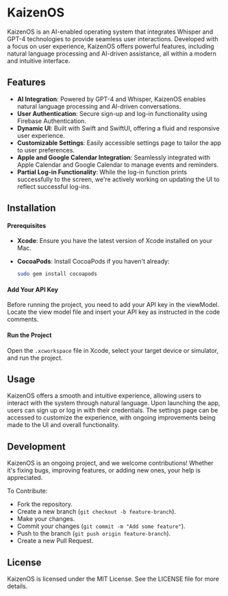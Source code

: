 # KaizenOS

KaizenOS is an AI-enabled operating system that integrates Whisper and GPT-4 technologies to provide seamless user interactions. Developed with a focus on user experience, KaizenOS offers powerful features, including natural language processing and AI-driven assistance, all within a modern and intuitive interface.

## Features

- **AI Integration**: Powered by GPT-4 and Whisper, KaizenOS enables natural language processing and AI-driven conversations.
- **User Authentication**: Secure sign-up and log-in functionality using Firebase Authentication.
- **Dynamic UI**: Built with Swift and SwiftUI, offering a fluid and responsive user experience.
- **Customizable Settings**: Easily accessible settings page to tailor the app to user preferences.
- **Apple and Google Calendar Integration**: Seamlessly integrated with Apple Calendar and Google Calendar to manage events and reminders.
- **Partial Log-in Functionality**: While the log-in function prints successfully to the screen, we're actively working on updating the UI to reflect successful log-ins.

## Installation

#### Prerequisites

- **Xcode**: Ensure you have the latest version of Xcode installed on your Mac.
- **CocoaPods**: Install CocoaPods if you haven't already:

  ```bash
  sudo gem install cocoapods
  ```

#### Add Your API Key
Before running the project, you need to add your API key in the viewModel. Locate the view model file and insert your API key as instructed in the code comments.

#### Run the Project
Open the ```.xcworkspace``` file in Xcode, select your target device or simulator, and run the project.

## Usage

KaizenOS offers a smooth and intuitive experience, allowing users to interact with the system through natural language. Upon launching the app, users can sign up or log in with their credentials. The settings page can be accessed to customize the experience, with ongoing improvements being made to the UI and overall functionality.

## Development

KaizenOS is an ongoing project, and we welcome contributions! Whether it's fixing bugs, improving features, or adding new ones, your help is appreciated.

To Contribute:
- Fork the repository.
- Create a new branch (```git checkout -b feature-branch```).
- Make your changes.
- Commit your changes (```git commit -m "Add some feature"```).
- Push to the branch (```git push origin feature-branch```).
- Create a new Pull Request.

## License

KaizenOS is licensed under the MIT License. See the LICENSE file for more details.
